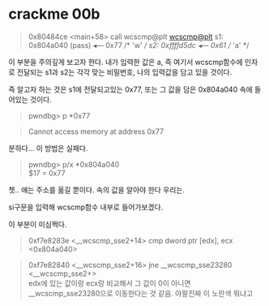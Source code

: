 # crackme 00b

> 0x80484ce <main+58>    call   wcscmp@plt <wcscmp@plt>
>        s1: 0x804a040 (pass) ◂— 0x77 /* 'w' */
>        s2: 0xffffd5dc ◂— 0x61 /* 'a' */

이 부분을 주의깊게 보고자 한다. 
내가 입력한 값은 a, 즉 여기서 wcscmp함수에 인자로 전달되는 s1과 s2는 각각 맞는 비밀번호, 나의 입력값을 담고 있을 것이다.


즉 알고자 하는 것은 s1에 전달되고있는 0x77, 또는 그 값을 담은 0x804a040 속에 들어있는 것이다. 


> pwndbg> p  *0x77	

> Cannot access memory at address 0x77


분하다... 이 방법은 실패다. 

> pwndbg> p/x *0x804a040	
> $17 = 0x77

쳇.. 얘는 주소를 옮길 뿐이다. 속의 값을 알아야 한다 우리는.


si구문을 입력해 wcscmp함수 내부로 들어가보겠다. 


이 부분이 미심쩍다.


> 0xf7e8283e <__wcscmp_sse2+14>      cmp    dword ptr [edx], ecx <0x804a040>	


> 0xf7e82840 <__wcscmp_sse2+16>      jne    __wcscmp_sse23280 <__wcscmp_sse2+>		
edx에 있는 값이랑 ecx랑 비교해서 그 값이 0이 아니면 __wcscmp_sse23280으로 이동한다는 것 같음. 
야팔진짜 이 노란색 뭐냐고





